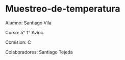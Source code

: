 # Muestreo-de-temperatura
Alumno: Santiago Vila

Curso: 5° 1° Avioc.

Comision: C

Colaboradores: Santiago Tejeda
